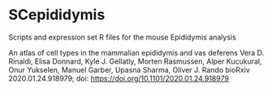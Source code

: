 # SCepididymis

Scripts and expression set R files for the mouse Epididymis analysis

An atlas of cell types in the mammalian epididymis and vas deferens
Vera D. Rinaldi, Elisa Donnard, Kyle J. Gellatly, Morten Rasmussen, Alper Kucukural, Onur Yukselen, Manuel Garber, Upasna Sharma, Oliver J. Rando
bioRxiv 2020.01.24.918979; doi: https://doi.org/10.1101/2020.01.24.918979
